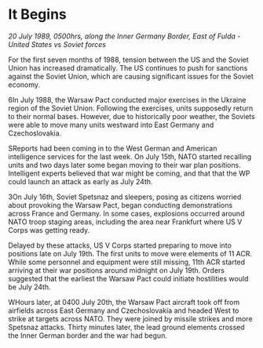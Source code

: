 # It Begins

*20 July 1989, 0500hrs, along the Inner Germany Border, East of Fulda - United States vs Soviet forces*



For the first seven months of 1988, tension between the US and the Soviet Union has increased dramatically.  The US continues to push for sanctions against the Soviet Union, which are causing significant issues for the Soviet economy. 

6In July 1988, the Warsaw Pact conducted major exercises in the Ukraine region of the Soviet Union.  Following the exercises, units supposedly return to their normal bases.  However, due to historically poor weather, the Soviets were able to move many units westward into East Germany and Czechoslovakia.



SReports had been coming in to the West German and American intelligence services for the last week.  On July 15th, NATO started recalling units and two days later some began moving to their war plan positions.  Intelligent experts believed that war might be coming, and that that the WP could launch an attack as early as July 24th.



3On July 16th, Soviet Spetsnaz and sleepers, posing as citizens worried about provoking the Warsaw Pact, began conducting demonstrations across France and Germany. In some cases, explosions occurred around NATO troop staging areas, including the area near Frankfurt where US V Corps was getting ready.



Delayed by these attacks, US V Corps started preparing to move into positions late on July 19th.  The first units to move were elements of 11 ACR.   While some personnel and equipment were still missing, 11th ACR started arriving at their war positions around midnight on July 19th.  Orders suggested that the earliest the Warsaw Pact could initiate hostilities would be July 24th.



WHours later, at 0400 July 20th, the Warsaw Pact aircraft took off from airfields across East Germany and Czechoslovakia and headed West to strike at targets across NATO.  They were joined by missile strikes and more Spetsnaz attacks.  Thirty minutes later, the lead ground elements crossed the Inner German border and the war had begun.
